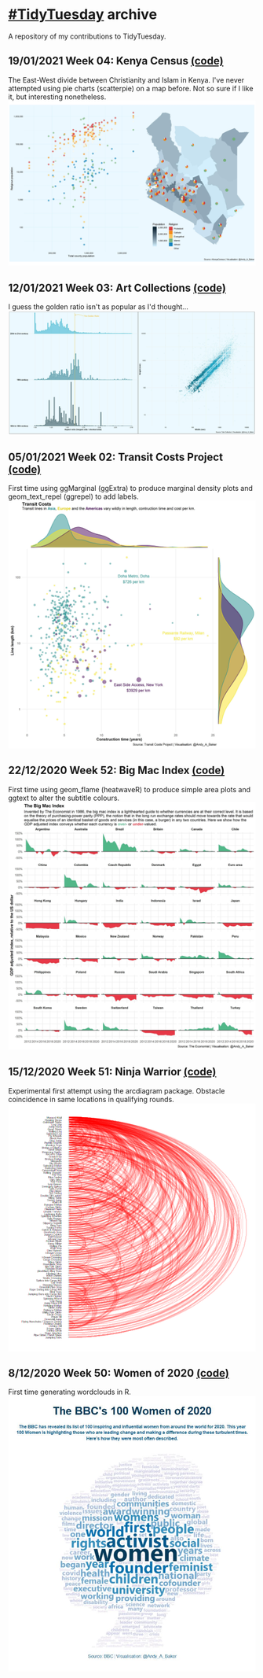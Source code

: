 # [#TidyTuesday](https://github.com/rfordatascience/tidytuesday) archive
A repository of my contributions to TidyTuesday.

## 19/01/2021 Week 04: Kenya Census [(code)](https://github.com/AndyABaker/TidyTuesday/blob/main/2021_week04_kenyacensus.RR)
The East-West divide between Christianity and Islam in Kenya. I've never attempted using pie charts (scatterpie) on a map before. Not so sure if I like it, but interesting nonetheless.
![kenyacensus](https://github.com/AndyABaker/TidyTuesday/blob/main/2021_week03_kenyacensus.jpeg)

## 12/01/2021 Week 03: Art Collections [(code)](https://github.com/AndyABaker/TidyTuesday/blob/main/2021_week03_artcollections.R)
I guess the golden ratio isn't as popular as I'd thought...
![artcollections](https://github.com/AndyABaker/TidyTuesday/blob/main/2021_week03_artcollections.jpeg)

## 05/01/2021 Week 02: Transit Costs Project [(code)](https://github.com/AndyABaker/TidyTuesday/blob/main/2021_week01_transitcost.R)
First time using ggMarginal (ggExtra) to produce marginal density plots and geom_text_repel (ggrepel) to add labels.
![transitcost](https://github.com/AndyABaker/TidyTuesday/blob/main/2021_week01_transitcosts.jpeg)

## 22/12/2020 Week 52: Big Mac Index [(code)](https://github.com/AndyABaker/TidyTuesday/blob/main/2020_week52_bigmac.R)
First time using geom_flame (heatwaveR) to produce simple area plots and ggtext to alter the subtitle colours.
![bigmac](https://github.com/AndyABaker/TidyTuesday/blob/main/2020_week52_bigmac.jpeg)

## 15/12/2020 Week 51: Ninja Warrior [(code)](https://github.com/AndyABaker/TidyTuesday/blob/main/2020_week51_ninjawarrior.R)
Experimental first attempt using the arcdiagram package. Obstacle coincidence in same locations in qualifying rounds.
![ninjawarrior](https://github.com/AndyABaker/TidyTuesday/blob/main/2020_week51_ninjawarrior.png)

## 8/12/2020 Week 50: Women of 2020 [(code)](https://github.com/AndyABaker/TidyTuesday/blob/main/2020_week50_bbcwomen.R)
First time generating wordclouds in R.
![bbcwomen](https://github.com/AndyABaker/TidyTuesday/blob/main/2020_week50_bbcwomen.jpeg)
